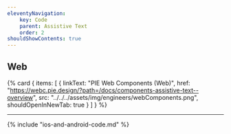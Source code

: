 ```yaml
---
eleventyNavigation:
    key: Code
    parent: Assistive Text
    order: 2
shouldShowContents: true
---
```


## Web

{% card {
  items: [
        {
          linkText: "PIE Web Components (Web)",
          href: "https://webc.pie.design/?path=/docs/components-assistive-text--overview",
          src: "../../../assets/img/engineers/webComponents.png",
          shouldOpenInNewTab: true
        }
    ]
} %}

---

{% include "ios-and-android-code.md" %}

